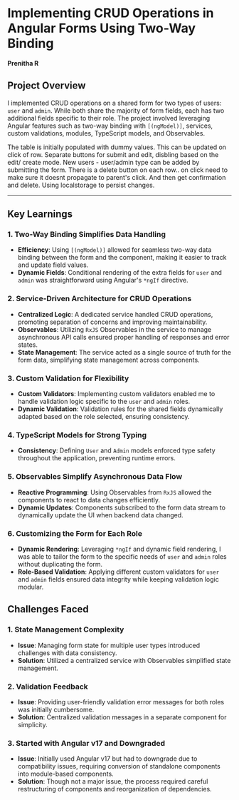 # Implementing CRUD Operations in Angular Forms Using Two-Way Binding

**Prenitha R**

## Project Overview
I implemented CRUD operations on a shared form for two types of users: `user` and `admin`. While both share the majority of form fields, each has two additional fields specific to their role. The project involved leveraging Angular features such as two-way binding with `[(ngModel)]`, services, custom validations, modules, TypeScript models, and Observables.

The table is initially populated with dummy values. This can be updated on click of row. Separate buttons for submit and edit, disbling based on the edit/ create mode. New users - user/admin type can be added by submitting the form. There is a delete button on each row.. on click need to make sure it doesnt propagate to parent's click. And then get confirmation and delete.
Using localstorage to persist changes.

---

## Key Learnings

### 1. **Two-Way Binding Simplifies Data Handling**
- **Efficiency**: Using `[(ngModel)]` allowed for seamless two-way data binding between the form and the component, making it easier to track and update field values.
- **Dynamic Fields**: Conditional rendering of the extra fields for `user` and `admin` was straightforward using Angular's `*ngIf` directive.

### 2. **Service-Driven Architecture for CRUD Operations**
- **Centralized Logic**: A dedicated service handled CRUD operations, promoting separation of concerns and improving maintainability.
- **Observables**: Utilizing `RxJS` Observables in the service to manage asynchronous API calls ensured proper handling of responses and error states.
- **State Management**: The service acted as a single source of truth for the form data, simplifying state management across components.

### 3. **Custom Validation for Flexibility**
- **Custom Validators**: Implementing custom validators enabled me to handle validation logic specific to the `user` and `admin` roles.
- **Dynamic Validation**: Validation rules for the shared fields dynamically adapted based on the role selected, ensuring consistency.


### 4. **TypeScript Models for Strong Typing**
- **Consistency**: Defining `User` and `Admin` models enforced type safety throughout the application, preventing runtime errors.

### 5. **Observables Simplify Asynchronous Data Flow**
- **Reactive Programming**: Using Observables from `RxJS` allowed the components to react to data changes efficiently.
- **Dynamic Updates**: Components subscribed to the form data stream to dynamically update the UI when backend data changed.

### 6. **Customizing the Form for Each Role**
- **Dynamic Rendering**: Leveraging `*ngIf` and dynamic field rendering, I was able to tailor the form to the specific needs of `user` and `admin` roles without duplicating the form.
- **Role-Based Validation**: Applying different custom validators for `user` and `admin` fields ensured data integrity while keeping validation logic modular.

## Challenges Faced

### 1. **State Management Complexity**
- **Issue**: Managing form state for multiple user types introduced challenges with data consistency. 
- **Solution**: Utilized a centralized service with Observables simplified state management.

### 2. **Validation Feedback**
- **Issue**: Providing user-friendly validation error messages for both roles was initially cumbersome.
- **Solution**: Centralized validation messages in a separate component for simplicity.

### 3. **Started with Angular v17 and Downgraded**
- **Issue**: Initially used Angular v17 but had to downgrade due to compatibility issues, requiring conversion of standalone components into module-based components.
- **Solution**: Though not a major issue, the process required careful restructuring of components and reorganization of dependencies.
